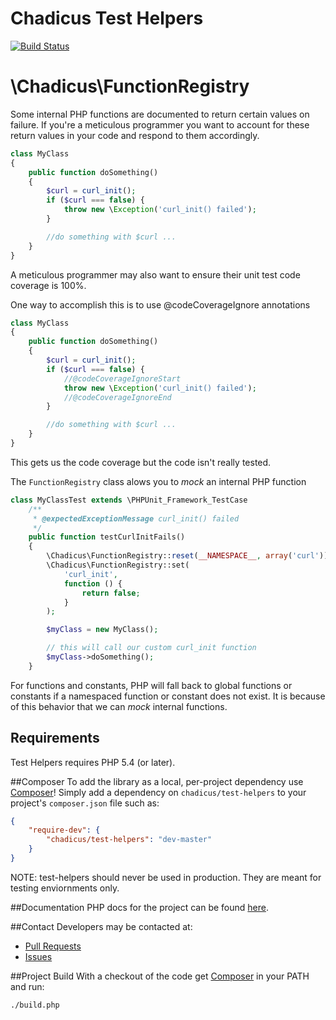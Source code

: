 # Chadicus Test Helpers
[![Build Status](https://travis-ci.org/chadicus/test-helpers.png)](https://travis-ci.org/chadicus/test-helpers)                      


# \Chadicus\FunctionRegistry

Some internal PHP functions are documented to return certain values on failure. If you're a meticulous programmer you want to account for these return values in your code and respond to them accordingly.  
```php
class MyClass
{
    public function doSomething()
    {
        $curl = curl_init();
        if ($curl === false) {
            throw new \Exception('curl_init() failed');
        }

        //do something with $curl ...
    }
}
```

A meticulous programmer may also want to ensure their unit test code coverage is 100%. 

One way to accomplish this is to use @codeCoverageIgnore annotations
```php
class MyClass
{
    public function doSomething()
    {
        $curl = curl_init();
        if ($curl === false) {
            //@codeCoverageIgnoreStart
            throw new \Exception('curl_init() failed');
            //@codeCoverageIgnoreEnd
        }

        //do something with $curl ...
    }
}
```

This gets us the code coverage but the code isn't really tested.

The `FunctionRegistry` class alows you to _mock_ an internal PHP function

```php
class MyClassTest extends \PHPUnit_Framework_TestCase
    /**
     * @expectedExceptionMessage curl_init() failed
     */
    public function testCurlInitFails()
    {
        \Chadicus\FunctionRegistry::reset(__NAMESPACE__, array('curl'));
        \Chadicus\FunctionRegistry::set(
            'curl_init', 
            function () {
                return false;
            }
        );

        $myClass = new MyClass();

        // this will call our custom curl_init function
        $myClass->doSomething();
    }
```

For functions and constants, PHP will fall back to global functions or constants if a namespaced function or constant does not exist. It is because of this behavior that we can _mock_ internal functions.


## Requirements

Test Helpers requires PHP 5.4 (or later).

##Composer
To add the library as a local, per-project dependency use [Composer](http://getcomposer.org)! Simply add a dependency on
`chadicus/test-helpers` to your project's `composer.json` file such as:

```json
{
    "require-dev": {
        "chadicus/test-helpers": "dev-master"
    }
}
```

NOTE: test-helpers should never be used in production. They are meant for testing enviornments only.

##Documentation
PHP docs for the project can be found [here](http://chadicus.github.io/test-helpers).

##Contact
Developers may be contacted at:

 * [Pull Requests](https://github.com/chadicus/test-helpers/pulls)
 * [Issues](https://github.com/chadicus/test-helpers/issues)

##Project Build
With a checkout of the code get [Composer](http://getcomposer.org) in your PATH and run:

```sh
./build.php
```

